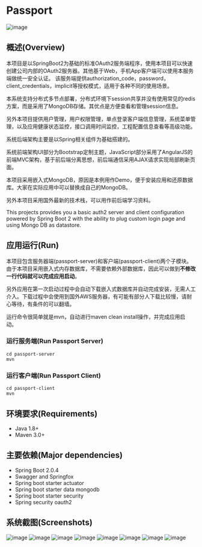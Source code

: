 # Passport
![image](https://raw.githubusercontent.com/pm6422/passport/master/passport-server/src/main/webapp/content/img/oauth_logo.png)
## 概述(Overview)
本项目是以SpringBoot2为基础的标准OAuth2服务端程序，使用本项目可以快速创建公司内部的OAuth2服务器。其他基于Web，手机App客户端可以使用本服务端做统一安全认证。
该服务端提供authorization_code，password，client_credentials，implicit等授权模式，适用于各种不同的使用场景。

本系统支持分布式多节点部署，分布式环境下session共享并没有使用常见的redis方案，而是采用了MongoDB存储。其优点是方便查看和管理session信息。

另外本项目提供用户管理，用户权限管理，单点登录客户端信息管理，系统菜单管理，以及应用健康状态监控，接口调用时间监控，工程配置信息查看等高级功能。

系统后端架构主要是以Spring相关组件为基础搭建的。

系统前端架构UI部分为Bootstrap定制主题，JavaScript部分采用了AngularJS的前端MVC架构，基于前后端分离思想，前后端通信采用AJAX请求实现局部刷新页面。

本项目采用嵌入式MongoDB，原因是本例用作Demo，便于安装应用和还原数据库。大家在实际应用中可以替换成自己的MongoDB。

另外本项目采用国外最新的技术栈，可以用作前后端学习资料。

This projects provides you a basic auth2 server and client configuration powered by Spring Boot 2 with the ability to plug custom 
login page and using Mongo DB as datastore.

## 应用运行(Run)
本项目包含服务器端(passport-server)和客户端(passport-client)两个子模块。由于本项目采用嵌入式内存数据库，不需要依赖外部数据库，因此可以做到**不修改一行代码就可以完成应用启动**。

另外应用在第一次启动过程中会自动下载嵌入式数据库并自动完成安装，无需人工介入。下载过程中会使用到国外AWS服务器，有可能有部分人下载比较慢，请耐心等待，有条件的可以翻墙。

运行命令很简单就是mvn，自动进行maven clean install操作，并完成应用启动。

### 运行服务端(Run Passport Server)
```
cd passport-server
mvn
```

### 运行客户端(Run Passport Client)
```
cd passport-client
mvn
```

## 环境要求(Requirements)

- Java 1.8+
- Maven 3.0+

## 主要依赖(Major dependencies)
- Spring Boot 2.0.4
- Swagger and Springfox
- Spring boot starter actuator
- Spring boot starter data mongodb
- Spring boot starter security
- Spring security oauth2

## 系统截图(Screenshots)
![image](https://raw.githubusercontent.com/pm6422/passport/master/passport-server/images/01.png)
![image](https://raw.githubusercontent.com/pm6422/passport/master/passport-server/images/02.png)
![image](https://raw.githubusercontent.com/pm6422/passport/master/passport-server/images/03.png)
![image](https://raw.githubusercontent.com/pm6422/passport/master/passport-server/images/04.png)
![image](https://raw.githubusercontent.com/pm6422/passport/master/passport-server/images/05.png)
![image](https://raw.githubusercontent.com/pm6422/passport/master/passport-server/images/06.png)
![image](https://raw.githubusercontent.com/pm6422/passport/master/passport-server/images/07.png)
![image](https://raw.githubusercontent.com/pm6422/passport/master/passport-server/images/08.png)



